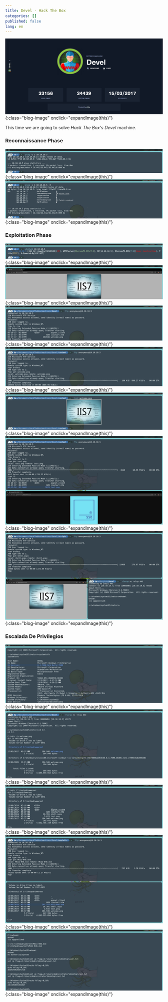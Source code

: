 ```yaml
---
title: Devel - Hack The Box
categories: []
published: false
lang: en
---
```


![Info Card](https://raw.githubusercontent.com/MateoNitro550/MateoNitro550.github.io/main/assets/2024-09-30-Devel-Hack-The-Box/1.png){:class="blog-image" onclick="expandImage(this)"}

This time we are going to solve _Hack The Box's_ _Devel_ machine.

### [](#header-3)Reconnaissance Phase

![2](https://raw.githubusercontent.com/MateoNitro550/MateoNitro550.github.io/main/assets/2024-09-30-Devel-Hack-The-Box/2.png){:class="blog-image" onclick="expandImage(this)"}
![3](https://raw.githubusercontent.com/MateoNitro550/MateoNitro550.github.io/main/assets/2024-09-30-Devel-Hack-The-Box/3b.png){:class="blog-image" onclick="expandImage(this)"}

### [](#header-3)Exploitation Phase

![4](https://raw.githubusercontent.com/MateoNitro550/MateoNitro550.github.io/main/assets/2024-09-30-Devel-Hack-The-Box/4.png){:class="blog-image" onclick="expandImage(this)"}
![5](https://raw.githubusercontent.com/MateoNitro550/MateoNitro550.github.io/main/assets/2024-09-30-Devel-Hack-The-Box/5.png){:class="blog-image" onclick="expandImage(this)"}
![6](https://raw.githubusercontent.com/MateoNitro550/MateoNitro550.github.io/main/assets/2024-09-30-Devel-Hack-The-Box/6.png){:class="blog-image" onclick="expandImage(this)"}
![7](https://raw.githubusercontent.com/MateoNitro550/MateoNitro550.github.io/main/assets/2024-09-30-Devel-Hack-The-Box/7.png){:class="blog-image" onclick="expandImage(this)"}
![8](https://raw.githubusercontent.com/MateoNitro550/MateoNitro550.github.io/main/assets/2024-09-30-Devel-Hack-The-Box/8.png){:class="blog-image" onclick="expandImage(this)"}
![9](https://raw.githubusercontent.com/MateoNitro550/MateoNitro550.github.io/main/assets/2024-09-30-Devel-Hack-The-Box/9.png){:class="blog-image" onclick="expandImage(this)"}
![10](https://raw.githubusercontent.com/MateoNitro550/MateoNitro550.github.io/main/assets/2024-09-30-Devel-Hack-The-Box/10.png){:class="blog-image" onclick="expandImage(this)"}

### [](#header-3)Escalada De Privilegios

![11](https://raw.githubusercontent.com/MateoNitro550/MateoNitro550.github.io/main/assets/2024-09-30-Devel-Hack-The-Box/11.png){:class="blog-image" onclick="expandImage(this)"}
![12](https://raw.githubusercontent.com/MateoNitro550/MateoNitro550.github.io/main/assets/2024-09-30-Devel-Hack-The-Box/12.png){:class="blog-image" onclick="expandImage(this)"}
![13](https://raw.githubusercontent.com/MateoNitro550/MateoNitro550.github.io/main/assets/2024-09-30-Devel-Hack-The-Box/13.png){:class="blog-image" onclick="expandImage(this)"}
![14](https://raw.githubusercontent.com/MateoNitro550/MateoNitro550.github.io/main/assets/2024-09-30-Devel-Hack-The-Box/14.png){:class="blog-image" onclick="expandImage(this)"}
![15](https://raw.githubusercontent.com/MateoNitro550/MateoNitro550.github.io/main/assets/2024-09-30-Devel-Hack-The-Box/15.png){:class="blog-image" onclick="expandImage(this)"}
